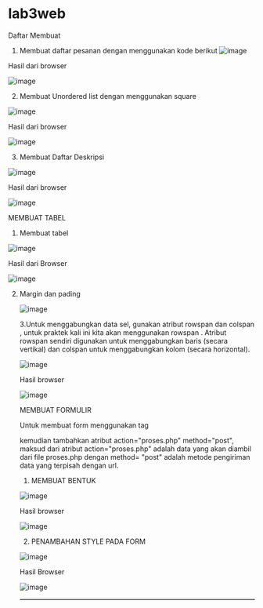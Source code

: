 # lab3web 
Daftar Membuat
1. Membuat daftar pesanan dengan menggunakan kode berikut
![image](https://user-images.githubusercontent.com/101645216/160586098-2e216606-c167-4211-bc42-df719567380e.png)

Hasil dari browser

![image](https://user-images.githubusercontent.com/101645216/160586268-4d05bd26-b176-4cac-b010-b37d6b744ddd.png)

2. Membuat Unordered list dengan menggunakan square

![image](https://user-images.githubusercontent.com/101645216/160586702-83ca37cc-cb08-418d-bf0f-a305c02fb9f0.png)

Hasil dari browser

![image](https://user-images.githubusercontent.com/101645216/160586880-04c694be-96bb-4734-b947-4dd41372bfdd.png)

3. Membuat Daftar Deskripsi 

![image](https://user-images.githubusercontent.com/101645216/160587171-a6412e52-0371-44f6-8c7d-90e839904289.png)

Hasil dari browser

![image](https://user-images.githubusercontent.com/101645216/160587285-6f803a93-d36e-4768-9f2d-1f2842a3cb2e.png)

MEMBUAT TABEL
1. Membuat tabel

![image](https://user-images.githubusercontent.com/101645216/160587566-dcba4e84-144b-4f69-85c1-4253b359e26e.png)

Hasil dari Browser

![image](https://user-images.githubusercontent.com/101645216/160587706-4afa1e95-9506-4df6-885a-45c5a99a53b1.png)

2. Margin dan pading <table border="1" cellpadding="4" cellpacing="0">
  
![image](https://user-images.githubusercontent.com/101645216/160588258-1a210506-27d4-4cb6-b5cc-0f6c012b82fe.png)
  
3.Untuk menggabungkan data sel, gunakan atribut rowspan dan colspan , untuk praktek kali ini kita akan menggunakan rowspan . Atribut rowspan sendiri digunakan untuk menggabungkan baris (secara vertikal) dan colspan untuk menggabungkan kolom (secara horizontal).
  
 ![image](https://user-images.githubusercontent.com/101645216/160589825-b91e567f-4ea1-4328-ac31-001683c3afe6.png)

 Hasil browser
 
 ![image](https://user-images.githubusercontent.com/101645216/160589945-11ad87f6-814a-4ad8-aff9-532cc377bdba.png)
 
  MEMBUAT FORMULIR 
  
Untuk membuat form menggunakan tag <form> kemudian tambahkan atribut action="proses.php" method="post", maksud dari atribut action="proses.php" adalah data yang akan diambil dari file proses.php dengan method= "post" adalah metode pengiriman data yang terpisah dengan url.
 
 1. MEMBUAT BENTUK 
  
![image](https://user-images.githubusercontent.com/101645216/160590447-539e3cd5-ce4b-48bf-9e8e-6b1dde85f93f.png)
  
 Hasil browser 
  
![image](https://user-images.githubusercontent.com/101645216/160590504-28fa971f-a35d-45ac-8bf0-2d6282a4013e.png)

2. PENAMBAHAN STYLE PADA FORM

![image](https://user-images.githubusercontent.com/101645216/160590879-b3923a3e-29f4-4e79-ad74-2e25c0a42a90.png)

Hasil Browser
 
![image](https://user-images.githubusercontent.com/101645216/160590977-117b395f-aeca-44fa-8cbe-bf02b1ea3e26.png)
  
